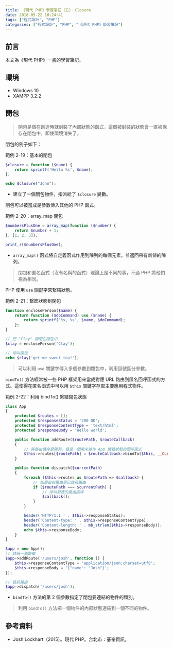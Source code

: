 ```yaml
---
title: 《現代 PHP》學習筆記（五）：Closure
date: 2018-05-22 10:24:41
tags: ["程式設計", "PHP"]
categories: ["程式設計", "PHP", "《現代 PHP》學習筆記"]
---
```


## 前言

本文為《現代 PHP》一書的學習筆記。

## 環境

- Windows 10
- XAMPP 3.2.2

## 閉包

> 閉包是個在創造時就封裝了內部狀態的函式，這個被封裝的狀態會一直被保存在閉包中，即使環境消失了。

閉包的例子如下：

範例 2-19：基本的閉包

```PHP
$closure = function ($name) {
    return sprintf('Hello %s', $name);
};

echo $closure("John");
```

- 建立了一個閉包物件，指派給了 `$closure` 變數。

閉包可以被當成是參數傳入其他的 PHP 函式。

範例 2-20：array_map 閉包

```PHP
$numbersPlusOne = array_map(function ($number) {
    return $number + 1;
}, [1, 2, 3]);

print_r($numbersPlusOne);
```

- `array_map()` 函式將自定義函式作用到陣列的每個元素，並返回帶有新値的陣列。

> 閉包和匿名函式（沒有名稱的函式）理論上是不同的事，不過 PHP 將他們視為相同。

PHP 使用 `use` 關鍵字來繫結狀態。

範例 2-21：繫節狀態到閉包

```PHP
function enclosePerson($name) {
    return function ($doCommand) use ($name) {
        return sprintf('%s, %s', $name, $doCommand);
    };
}

// 把 "Clay" 關閉在閉包中
$clay = enclosePerson('Clay');

// 呼叫閉包
echo $clay('get me sweet tea!');
```

> 可以利用 `use` 關鍵字傳入多個參數到閉包中，利用逗號區分參數。

`bindTo()` 方法經常被一些 PHP 框架用來當成對應 URL 路由到匿名回呼函式的方式。這使得在匿名函式中可以用 `$this` 關鍵字存取主要應用程式物件。

範例 2-22：利用 bindTo() 繫結閉包狀態

```PHP
class App
{
    protected $routes = [];
    protected $responseStatus = '200 OK';
    protected $responseContentType = 'text/html';
    protected $responseBody = 'Hello world';

    public function addRoute($routePath, $routeCallback)
    {
        // 將路由儲存至陣列，値是一個用來操作 App 實體狀態的回呼函式
        $this->routes[$routePath] = $routeCallback->bindTo($this, __CLASS__);
    }

    public function dispatch($currentPath)
    {
        foreach ($this->routes as $routePath => $callback) {
            // 如果目前路由是已註冊路由
            if ($routePath === $currentPath) {
                // 呼叫對應的路由回呼
                $callback();
            }
        }

        header('HTTP/1.1 ' . $this->responseStatus);
        header('Content-type: ' . $this->responseContentType);
        header('Content-length: ' . mb_strlen($this->responseBody));
        echo $this->responseBody;
    }
}

$app = new App();
// 註冊一條路由
$app->addRoute('/users/josh', function () {
    $this->responseContentType = 'application/json;charset=utf8';
    $this->responseBody = '{"name": "Josh"}';
});

// 目前路由
$app->dispatch('/users/josh');
```

- `bindTo()` 方法的第 2 個參數指定了閉包要連結的物件的類別。

> 利用 `bindTo()` 方法把一個物件的內部狀態連結到一個不同的物件。

## 參考資料

- Josh Lockhart（2015）。現代 PHP。台北市：碁峯資訊。
